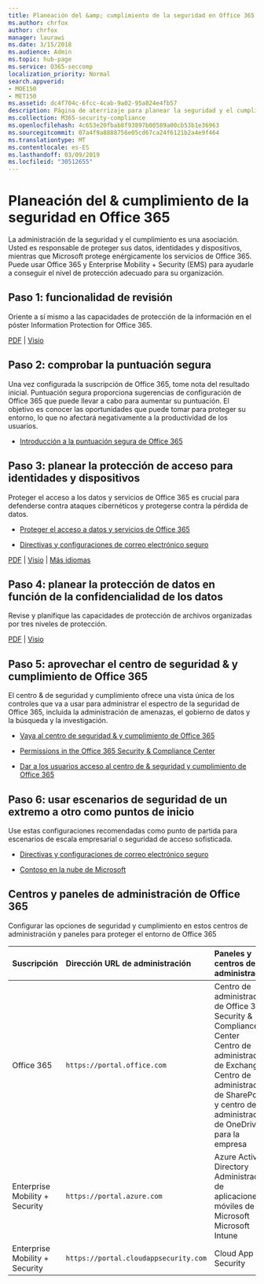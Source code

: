 ```yaml
---
title: Planeación del &amp; cumplimiento de la seguridad en Office 365
ms.author: chrfox
author: chrfox
manager: laurawi
ms.date: 3/15/2018
ms.audience: Admin
ms.topic: hub-page
ms.service: O365-seccomp
localization_priority: Normal
search.appverid:
- MOE150
- MET150
ms.assetid: dc4f704c-6fcc-4cab-9a02-95a824e4fb57
description: Página de aterrizaje para planear la seguridad y el cumplimiento
ms.collection: M365-security-compliance
ms.openlocfilehash: 4c653e20fbab8f93897b00589a00cb53b1e36963
ms.sourcegitcommit: 07a4f9a8888756e05cd67ca24f6121b2a4e9f464
ms.translationtype: MT
ms.contentlocale: es-ES
ms.lasthandoff: 03/09/2019
ms.locfileid: "30512655"
---
```

# <a name="plan-for-security-amp-compliance-in-office-365"></a>Planeación del &amp; cumplimiento de la seguridad en Office 365

La administración de la seguridad y el cumplimiento es una asociación. Usted es responsable de proteger sus datos, identidades y dispositivos, mientras que Microsoft protege enérgicamente los servicios de Office 365. Puede usar Office 365 y Enterprise Mobility + Security (EMS) para ayudarle a conseguir el nivel de protección adecuado para su organización.
  
## <a name="step-1-review-capabilities"></a>Paso 1: funcionalidad de revisión

Oriente a sí mismo a las capacidades de protección de la información en el póster Information Protection for Office 365. 
  
[PDF](https://download.microsoft.com/download/2/3/D/23D91386-8349-4F7A-9470-FD5AED861F16/MSFT_cloud_architecture_informationprotection.pdf) | [Visio](https://download.microsoft.com/download/2/3/D/23D91386-8349-4F7A-9470-FD5AED861F16/MSFT_cloud_architecture_informationprotection.vsd)
  
## <a name="step-2-check-your-secure-score"></a>Paso 2: comprobar la puntuación segura

Una vez configurada la suscripción de Office 365, tome nota del resultado inicial. Puntuación segura proporciona sugerencias de configuración de Office 365 que puede llevar a cabo para aumentar su puntuación. El objetivo es conocer las oportunidades que puede tomar para proteger su entorno, lo que no afectará negativamente a la productividad de los usuarios.
  
- [Introducción a la puntuación segura de Office 365](office-365-secure-score.md)
    
## <a name="step-3-plan-access-protection-for-identity-and-devices"></a>Paso 3: planear la protección de acceso para identidades y dispositivos

Proteger el acceso a los datos y servicios de Office 365 es crucial para defenderse contra ataques cibernéticos y protegerse contra la pérdida de datos.
  
- [Proteger el acceso a datos y servicios de Office 365](protect-access-to-data-and-services.md)
    
- [Directivas y configuraciones de correo electrónico seguro](https://docs.microsoft.com/microsoft-365/enterprise/secure-email-recommended-policies)
    
[PDF](https://go.microsoft.com/fwlink/p/?linkid=841656) | [Visio](https://go.microsoft.com/fwlink/p/?linkid=841657) | [Más idiomas](https://www.microsoft.com/download/details.aspx?id=55032)
  
## <a name="step-4-plan-data-protection-based-on-data-sensitivity"></a>Paso 4: planear la protección de datos en función de la confidencialidad de los datos

Revise y planifique las capacidades de protección de archivos organizadas por tres niveles de protección.
  
[PDF](http://download.microsoft.com/download/7/8/9/789645A5-BD10-4541-BC33-F8D1EFF5E911/MSFT_cloud_architecture_O365%20file%20protection.pdf) | [Visio](http://download.microsoft.com/download/7/8/9/789645A5-BD10-4541-BC33-F8D1EFF5E911/MSFT_cloud_architecture_O365%20file%20protection.vsdx)
  
## <a name="step-5-leverage-the-office-365-security-amp-compliance-center"></a>Paso 5: aprovechar el centro de seguridad &amp; y cumplimiento de Office 365

El centro &amp; de seguridad y cumplimiento ofrece una vista única de los controles que va a usar para administrar el espectro de la seguridad de Office 365, incluida la administración de amenazas, el gobierno de datos y la búsqueda y la investigación. 
  
- [Vaya al centro de seguridad &amp; y cumplimiento de Office 365](go-to-the-securitycompliance-center.md)
    
- [Permissions in the Office 365 Security &amp; Compliance Center](permissions-in-the-security-and-compliance-center.md)
    
- [Dar a los usuarios acceso al centro de &amp; seguridad y cumplimiento de Office 365](grant-access-to-the-security-and-compliance-center.md)
    
## <a name="step-6-use-end-to-end-security-scenarios-as-starting-points"></a>Paso 6: usar escenarios de seguridad de un extremo a otro como puntos de inicio

Use estas configuraciones recomendadas como punto de partida para escenarios de escala empresarial o seguridad de acceso sofisticada.
  
- [Directivas y configuraciones de correo electrónico seguro](https://docs.microsoft.com/microsoft-365/enterprise/secure-email-recommended-policies)
    
- [Contoso en la nube de Microsoft](http://aka.ms/cloudarchcontoso)
    
## <a name="office-365-admin-centers-and-dashboards"></a>Centros y paneles de administración de Office 365

Configurar las opciones de seguridad y cumplimiento en estos centros de administración y paneles para proteger el entorno de Office 365
  
|**Suscripción**|**Dirección URL de administración**|**Paneles y centros de administración**|
|:-----|:-----|:-----|
|Office 365  <br/> |`https://portal.office.com`  <br/> | Centro de administración de Office 365  <br/>  Security &amp; Compliance Center  <br/>  Centro de administración de Exchange  <br/>  Centro de administración de SharePoint y centro de administración de OneDrive para la empresa  <br/> |
|Enterprise Mobility + Security  <br/> |`https://portal.azure.com`  <br/> | Azure Active Directory  <br/>  Administración de aplicaciones móviles de Microsoft  <br/>  Microsoft Intune  <br/> |
|Enterprise Mobility + Security  <br/> |`https://portal.cloudappsecurity.com`  <br/> | Cloud App Security  <br/> |
   

